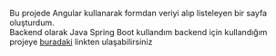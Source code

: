 
Bu projede Angular kullanarak formdan veriyi 
alıp listeleyen bir sayfa oluşturdum.<br/>
Backend olarak Java Spring Boot kullandım backend için kullandığım projeye [buradaki](https://github.com/AbidinOzdurmaz/customersbackend) linkten ulaşabilirsiniz

